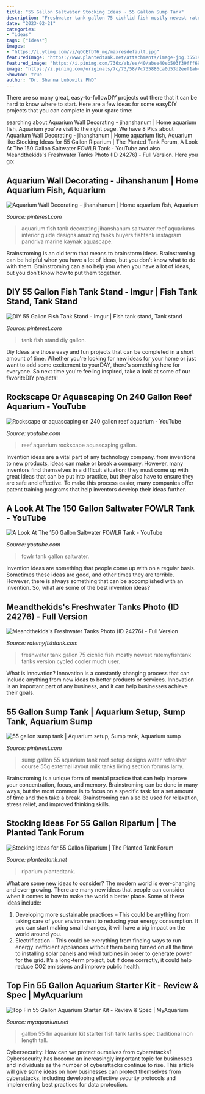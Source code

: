 ```yaml
---
title: "55 Gallon Saltwater Stocking Ideas ~ 55 Gallon Sump Tank"
description: "Freshwater tank gallon 75 cichlid fish mostly newest ratemyfishtank tanks version cycled cooler much user"
date: "2023-02-21"
categories:
- "ideas"
tags: ["ideas"]
images:
- "https://i.ytimg.com/vi/qOCEfbT6_mg/maxresdefault.jpg"
featuredImage: "https://www.plantedtank.net/attachments/image-jpg.355193/"
featured_image: "https://i.pinimg.com/736x/ab/ee/40/abee40eb503f39fff69b9dda8810da79---gallon-aquarium-setup.jpg"
image: "https://i.pinimg.com/originals/7c/73/58/7c735886ca0d53d2eef1ab493804845c.jpg"
ShowToc: true
author: "Dr. Shanna Lubowitz PhD"
---
```



There are so many great, easy-to-followDIY projects out there that it can be hard to know where to start. Here are a few ideas for some easyDIY projects that you can complete in your spare time: 

	

		
searching about Aquarium Wall Decorating - jihanshanum | Home aquarium fish, Aquarium you've visit to the right page. We have 8 Pics about Aquarium Wall Decorating - jihanshanum | Home aquarium fish, Aquarium like Stocking Ideas for 55 Gallon Riparium | The Planted Tank Forum, A Look At The 150 Gallon Saltwater FOWLR Tank - YouTube and also Meandthekids&#039;s Freshwater Tanks Photo (ID 24276) - Full Version. Here you go:
		
    
## Aquarium Wall Decorating - Jihanshanum | Home Aquarium Fish, Aquarium

<img loading=lazy src="https://i.pinimg.com/originals/7c/73/58/7c735886ca0d53d2eef1ab493804845c.jpg" onerror="this.onerror=null;this.src='https://tse4.mm.bing.net/th?id=OIP.yRgm5aNwvH2GjCDOEfXDdwHaEJ&amp;pid=15.1';" alt="Aquarium Wall Decorating - jihanshanum | Home aquarium fish, Aquarium">

_Source: pinterest.com_

>aquarium fish tank decorating jihanshanum saltwater reef aquariums interior guide designs amazing tanks buyers fishtank instagram pandriva marine kaynak aquascape. 

	

Brainstroming is an old term that means to brainstorm ideas. Brainstroming can be helpful when you have a lot of ideas, but you don’t know what to do with them. Brainstroming can also help you when you have a lot of ideas, but you don’t know how to put them together.

    
## DIY 55 Gallon Fish Tank Stand - Imgur | Fish Tank Stand, Tank Stand

<img loading=lazy src="https://i.pinimg.com/originals/22/0a/e2/220ae20860f24cc8f3ca2b3e09da374e.jpg" onerror="this.onerror=null;this.src='https://tse2.mm.bing.net/th?id=OIP.BBq5OABkinkIIU3083e20AHaEK&amp;pid=15.1';" alt="DIY 55 Gallon Fish Tank Stand - Imgur | Fish tank stand, Tank stand">

_Source: pinterest.com_

>tank fish stand diy gallon. 

	

Diy Ideas are those easy and fun projects that can be completed in a short amount of time. Whether you're looking for new ideas for your home or just want to add some excitement to yourDAY, there's something here for everyone. So next time you're feeling inspired, take a look at some of our favoriteDIY projects!

    
## Rockscape Or Aquascaping On 240 Gallon Reef Aquarium - YouTube

<img loading=lazy src="https://i.ytimg.com/vi/266ASdII8vU/maxresdefault.jpg" onerror="this.onerror=null;this.src='https://tse4.mm.bing.net/th?id=OIP.DFw7_DoUtMRosWm5xgNOlwHaEK&amp;pid=15.1';" alt="Rockscape or aquascaping on 240 gallon reef aquarium - YouTube">

_Source: youtube.com_

>reef aquarium rockscape aquascaping gallon. 

	

Invention ideas are a vital part of any technology company. from inventions to new products, ideas can make or break a company. However, many inventors find themselves in a difficult situation: they must come up with great ideas that can be put into practice, but they also have to ensure they are safe and effective. To make this process easier, many companies offer patent training programs that help inventors develop their ideas further.

    
## A Look At The 150 Gallon Saltwater FOWLR Tank - YouTube

<img loading=lazy src="https://i.ytimg.com/vi/qOCEfbT6_mg/maxresdefault.jpg" onerror="this.onerror=null;this.src='https://tse2.mm.bing.net/th?id=OIP.9-8SxiNqOTriqG9zapvIjwHaEK&amp;pid=15.1';" alt="A Look At The 150 Gallon Saltwater FOWLR Tank - YouTube">

_Source: youtube.com_

>fowlr tank gallon saltwater. 

	

Invention ideas are something that people come up with on a regular basis. Sometimes these ideas are good, and other times they are terrible. However, there is always something that can be accomplished with an invention. So, what are some of the best invention ideas?

    
## Meandthekids&#039;s Freshwater Tanks Photo (ID 24276) - Full Version

<img loading=lazy src="http://images1.ratemyfishtank.com/photo/2/910x450h/Freshwater-75-gallon-mostly-Cichlid-tank-Newest--2gXOoz.jpg" onerror="this.onerror=null;this.src='https://tse2.mm.bing.net/th?id=OIP.UjH6rnm5PF8cdGEmj8cZAQHaFj&amp;pid=15.1';" alt="Meandthekids&#039;s Freshwater Tanks Photo (ID 24276) - Full Version">

_Source: ratemyfishtank.com_

>freshwater tank gallon 75 cichlid fish mostly newest ratemyfishtank tanks version cycled cooler much user. 

	

What is innovation?
Innovation is a constantly changing process that can include anything from new ideas to better products or services. Innovation is an important part of any business, and it can help businesses achieve their goals.

    
## 55 Gallon Sump Tank | Aquarium Setup, Sump Tank, Aquarium Sump

<img loading=lazy src="https://i.pinimg.com/736x/ab/ee/40/abee40eb503f39fff69b9dda8810da79---gallon-aquarium-setup.jpg" onerror="this.onerror=null;this.src='https://tse4.mm.bing.net/th?id=OIP.SQEIKajDl6pVvu9LjQSxOQHaFj&amp;pid=15.1';" alt="55 gallon sump tank | Aquarium setup, Sump tank, Aquarium sump">

_Source: pinterest.com_

>sump gallon 55 aquarium tank reef setup designs water refresher course 55g external layout milk tanks living section forums larry. 

	

Brainstroming is a unique form of mental practice that can help improve your concentration, focus, and memory. Brainstroming can be done in many ways, but the most common is to focus on a specific task for a set amount of time and then take a break. Brainstroming can also be used for relaxation, stress relief, and improved thinking skills.

    
## Stocking Ideas For 55 Gallon Riparium | The Planted Tank Forum

<img loading=lazy src="https://www.plantedtank.net/attachments/image-jpg.355193/" onerror="this.onerror=null;this.src='https://tse1.mm.bing.net/th?id=OIP.CAIWazLq3eyFRKMRsRiSuAHaFj&amp;pid=15.1';" alt="Stocking Ideas for 55 Gallon Riparium | The Planted Tank Forum">

_Source: plantedtank.net_

>riparium plantedtank. 

	

What are some new ideas to consider?
The modern world is ever-changing and ever-growing. There are many new ideas that people can consider when it comes to how to make the world a better place. Some of these ideas include: 
1. Developing more sustainable practices – This could be anything from taking care of your environment to reducing your energy consumption. If you can start making small changes, it will have a big impact on the world around you. 
2. Electrification – This could be everything from finding ways to run energy inefficient appliances without them being turned on all the time to installing solar panels and wind turbines in order to generate power for the grid. It’s a long-term project, but if done correctly, it could help reduce CO2 emissions and improve public health. 

    
## Top Fin 55 Gallon Aquarium Starter Kit - Review &amp; Spec | MyAquarium

<img loading=lazy src="https://myaquarium.net/wp-content/uploads/2014/12/Top-Fin-55-Gallon-Fish-Tank.jpg" onerror="this.onerror=null;this.src='https://tse2.mm.bing.net/th?id=OIP.U2dGkQUOkLZO8-5L-DV0kwHaD9&amp;pid=15.1';" alt="Top Fin 55 Gallon Aquarium Starter Kit - Review &amp; Spec | MyAquarium">

_Source: myaquarium.net_

>gallon 55 fin aquarium kit starter fish tank tanks spec traditional non length tall. 

	

Cybersecurity: How can we protect ourselves from cyberattacks?
Cybersecurity has become an increasingly important topic for businesses and individuals as the number of cyberattacks continue to rise. This article will give some ideas on how businesses can protect themselves from cyberattacks, including developing effective security protocols and implementing best practices for data protection.

